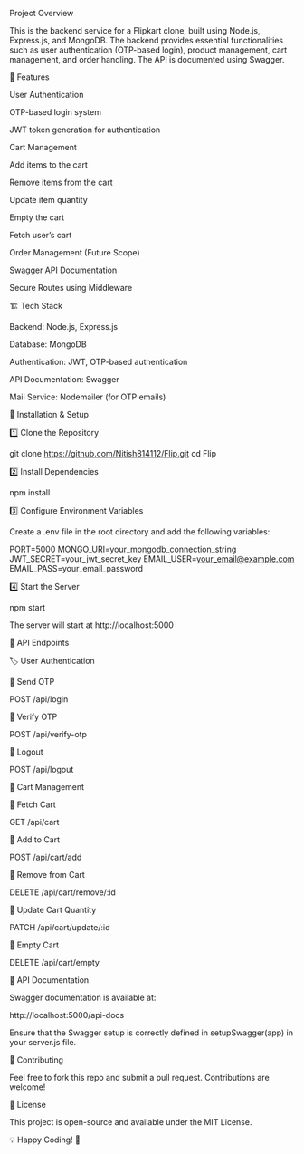 Project Overview

This is the backend service for a Flipkart clone, built using Node.js, Express.js, and MongoDB. The backend provides essential functionalities such as user authentication (OTP-based login), product management, cart management, and order handling. The API is documented using Swagger.

📌 Features

User Authentication

OTP-based login system

JWT token generation for authentication

Cart Management

Add items to the cart

Remove items from the cart

Update item quantity

Empty the cart

Fetch user’s cart

Order Management (Future Scope)

Swagger API Documentation

Secure Routes using Middleware

🏗 Tech Stack

Backend: Node.js, Express.js

Database: MongoDB

Authentication: JWT, OTP-based authentication

API Documentation: Swagger

Mail Service: Nodemailer (for OTP emails)

🔧 Installation & Setup

1️⃣ Clone the Repository

git clone https://github.com/Nitish814112/Flip.git
cd Flip

2️⃣ Install Dependencies

npm install

3️⃣ Configure Environment Variables

Create a .env file in the root directory and add the following variables:

PORT=5000
MONGO_URI=your_mongodb_connection_string
JWT_SECRET=your_jwt_secret_key
EMAIL_USER=your_email@example.com
EMAIL_PASS=your_email_password

4️⃣ Start the Server

npm start

The server will start at http://localhost:5000

🔹 API Endpoints

🏷️ User Authentication

🔹 Send OTP

POST /api/login

🔹 Verify OTP

POST /api/verify-otp

🔹 Logout

POST /api/logout

🛒 Cart Management

🔹 Fetch Cart

GET /api/cart

🔹 Add to Cart

POST /api/cart/add

🔹 Remove from Cart

DELETE /api/cart/remove/:id

🔹 Update Cart Quantity

PATCH /api/cart/update/:id

🔹 Empty Cart

DELETE /api/cart/empty

📜 API Documentation

Swagger documentation is available at:

http://localhost:5000/api-docs

Ensure that the Swagger setup is correctly defined in setupSwagger(app) in your server.js file.

🤝 Contributing

Feel free to fork this repo and submit a pull request. Contributions are welcome!

📜 License

This project is open-source and available under the MIT License.

💡 Happy Coding! 🚀